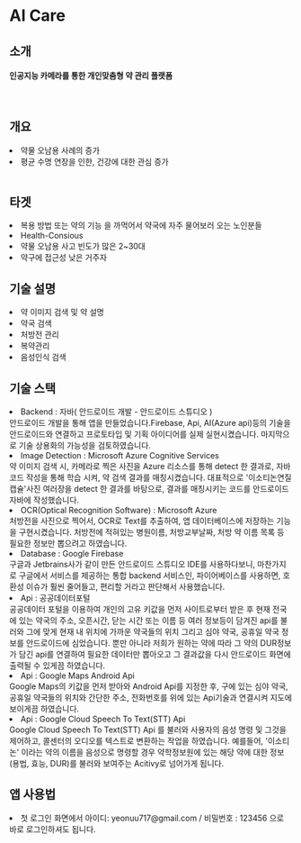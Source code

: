 # AI Care
## 소개 
#### 인공지능 카메라를 통한 개인맞춤형 약 관리 플랫폼 
<br>

## 개요
<li>  약물 오남용 사례의 증가  </li>
<li> 평균 수명 연장을 인한, 건강에 대한 관심 증가 </li>

<br>

## 타겟
<li> 복용 방법 또는 약의 기능 을 까먹어서 약국에 자주 물어보러 오는 노인분들 </li>
<li> Health-Consious</li>
<li> 약물 오남용 사고 빈도가 많은 2~30대 </li>
<li> 약구에 접근성 낮은 거주자 </li>

## 기술 설명
<li> 약 이미지 검색 및 약 설명</li>
<li> 약국 검색 </li>
<li> 처방전 관리 </li>
<li> 복약관리 </li>
<li> 음성인식 검색 </li>

## 기술 스택
<li> Backend : 자바( 안드로이드 개발 - 안드로이드 스튜디오 )</li>
 안드로이드 개발을 통해 앱을 만들었습니다.Firebase, Api, AI(Azure api)등의 기술을 안드로이드와 연결하고 프로토타입 및 기획 아이디어를 실제 실현시켰습니다. 마지막으로 기술 상용화의 가능성을 검토하였습니다.
<li> Image Detection : Microsoft Azure Cognitive Services</li>
 약 이미지 검색 시, 카메라로 찍은 사진을 Azure 리소스를 통해 detect 한 결과로, 자바 코드 작성을 통해 학습 시켜, 약 검색 결과를 매칭시켰습니다. 대표적으로 '이소티논연질캡슐'사진 여러장을 detect 한 결과를 바탕으로, 결과를 매칭시키는 코드를 안드로이드 자바에 작성했습니다.
<li> OCR(Optical Recognition Software) : Microsoft Azure </li>
 처방전을 사진으로 찍어서, OCR로 Text를 추출하여, 앱 데이터베이스에 저장하는 기능을 구현시켰습니다. 처방전에 적혀있는 병원이름, 처방교부날짜, 처방 약 이름 목록 등 필요한 정보만 뽑으려고 하였습니다.
<li> Database : Google Firebase</li>
 구글과 Jetbrains사가 같이 만든 안드로이드 스튜디오 IDE를 사용하다보니, 마찬가지로 구글에서 서비스를 제공하는 통합 backend 서비스인, 파이어베이스를 사용하면, 호환성 이슈가 훨씬 줄어들고, 편리할 거라고 판단해서 사용했습니다.
<li> Api : 공공데이터포털 </li>
 공공데이터 포털을 이용하여 개인의 고유 키값을 먼저 사이트로부터 받은 후 현재 전국에 있는 약국의 주소, 오픈시간, 닫는 시간 또는 이름 등 여러 정보등이 담겨진 api를 불러와 그에 맞게 현재 내 위치에 가까운 약국들의 위치 그리고 심야 약국, 공휴일 약국 정보를 안드로이드에 심었습니다. 뿐만 아니라 저희가 원하는 약에 따라 그 약의 DUR정보가 담긴 api를 연결하여 필요한 데이터만 뽑아오고 그 결과값을 다시 안드로이드 화면에 출력될 수 있게끔 하였습니다.
 <li> Api : Google Maps Android Api </li>
 Google Maps의 키값을 먼저 받아와 Android Api를 지정한 후, 구에 있는 심야 약국, 공휴일 약국들의 위치와 간단한 주소, 전화번호를 위에 있는 Api기술과 연결시켜 지도에 보이게끔 하였습니다. 
 <li> Api : Google Cloud Speech To Text(STT) Api </li>
 Google Cloud Speech To Text(STT) Api 를 불러와 사용자의 음성 명령 및 그것을 제어하고, 콜센터의 오디오를 텍스트로 변환하는 작업을 하였습니다. 예를들어, '이소티논' 이라는 약의 이름을 음성으로 명령할 경우 약학정보원에 있는 해당 약에 대한 정보(용법, 효능, DUR)를 불러와 보여주는 Acitivy로 넘어가게 됩니다. 
 
## 앱 사용법

<li>  첫 로그인 화면에서 아이디: yeonuu717@gmail.com / 비밀번호 : 123456 으로 바로 로그인하셔도 됩니다. </li>
